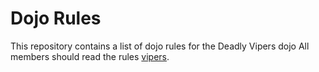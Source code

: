Dojo Rules
==========

This repository contains a list of dojo rules for the Deadly Vipers dojo
All members should read the rules
[vipers]("https://github.com/deadlyvipers").

